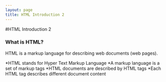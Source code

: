 ```yaml
---
layout: page
title: HTML Introduction 2
---
```


#HTML Introduction 2


### What is HTML?

HTML is a markup language for describing web documents (web pages).

*HTML stands for Hyper Text Markup Language
*A markup language is a set of markup tags
*HTML documents are described by HTML tags
*Each HTML tag describes different document content
